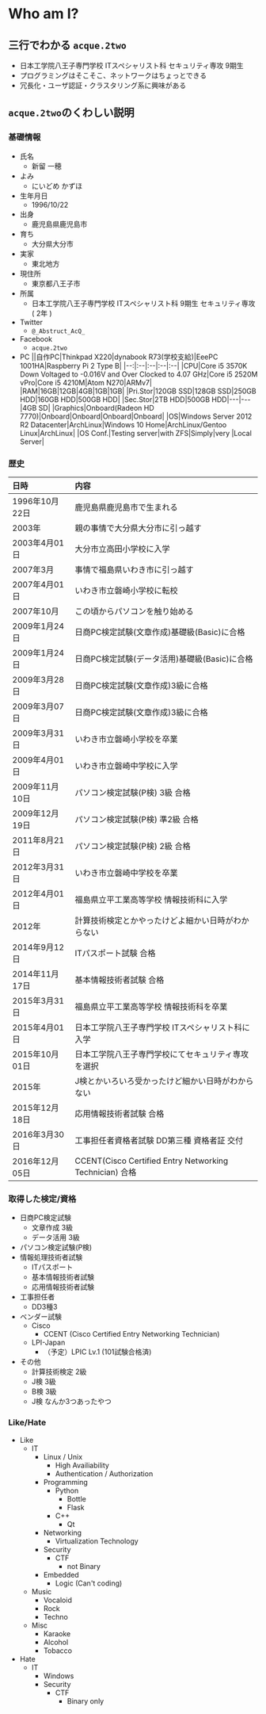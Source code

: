 # Who am I?

## 三行でわかる `acque.2two`
* 日本工学院八王子専門学校 ITスペシャリスト科 セキュリティ専攻 9期生
* プログラミングはそこそこ、ネットワークはちょっとできる
* 冗長化・ユーザ認証・クラスタリング系に興味がある

## `acque.2two`のくわしい説明
### 基礎情報
* 氏名
    * 新留 一穂
* よみ
    * にいどめ かずほ
* 生年月日
    * 1996/10/22
* 出身
    * 鹿児島県鹿児島市
* 育ち
    * 大分県大分市
* 実家
    * 東北地方
* 現住所
    * 東京都八王子市
* 所属
    * 日本工学院八王子専門学校 ITスペシャリスト科 9期生 セキュリティ専攻 ( 2年 )
* Twitter
    * `@_Abstruct_AcQ_`
* Facebook
    * `acque.2two`
* PC
|\|自作PC|Thinkpad X220|dynabook R73(学校支給)|EeePC 1001HA|Raspberry Pi 2 Type B|
|--:|:--|:--|:--|:--|
|CPU|Core i5 3570K Down Voltaged to -0.016V and Over Clocked to 4.07 GHz|Core i5 2520M vPro|Core i5 4210M|Atom N270|ARMv7|
|RAM|16GB|12GB|4GB|1GB|1GB|
|Pri.Stor|120GB SSD|128GB SSD|250GB HDD|160GB HDD|500GB HDD|
|Sec.Stor|2TB HDD|500GB HDD|---|---|4GB SD|
|Graphics|Onboard(Radeon HD 7770)|Onboard|Onboard|Onboard|Onboard|
|OS|Windows Server 2012 R2 Datacenter|ArchLinux|Windows 10 Home|ArchLinux/Gentoo Linux|ArchLinux|
|OS Conf.|Testing server|with ZFS|Simply|very |Local Server|

### 歴史
| 日時 | 内容 |
|:--|:--|
|1996年10月22日|鹿児島県鹿児島市で生まれる|
|2003年|親の事情で大分県大分市に引っ越す|
|2003年4月01日|大分市立高田小学校に入学|
|2007年3月|事情で福島県いわき市に引っ越す|
|2007年4月01日|いわき市立磐崎小学校に転校|
|2007年10月|この頃からパソコンを触り始める|
|2009年1月24日|日商PC検定試験(文章作成)基礎級(Basic)に合格|
|2009年1月24日|日商PC検定試験(データ活用)基礎級(Basic)に合格|
|2009年3月28日|日商PC検定試験(文章作成)3級に合格|
|2009年3月07日|日商PC検定試験(文章作成)3級に合格|
|2009年3月31日|いわき市立磐崎小学校を卒業|
|2009年4月01日|いわき市立磐崎中学校に入学|
|2009年11月10日|パソコン検定試験(P検) 3級 合格|
|2009年12月19日|パソコン検定試験(P検) 準2級 合格|
|2011年8月21日|パソコン検定試験(P検) 2級 合格|
|2012年3月31日|いわき市立磐崎中学校を卒業|
|2012年4月01日|福島県立平工業高等学校 情報技術科に入学|
|2012年|計算技術検定とかやったけどよ細かい日時がわからない|
|2014年9月12日|ITパスポート試験 合格|
|2014年11月17日|基本情報技術者試験 合格|
|2015年3月31日|福島県立平工業高等学校 情報技術科を卒業|
|2015年4月01日|日本工学院八王子専門学校 ITスペシャリスト科に入学|
|2015年10月01日|日本工学院八王子専門学校にてセキュリティ専攻を選択|
|2015年|J検とかいろいろ受かったけど細かい日時がわからない|
|2015年12月18日|応用情報技術者試験 合格|
|2016年3月30日|工事担任者資格者試験 DD第三種 資格者証 交付|
|2016年12月05日|CCENT(Cisco Certified Entry Networking Technician) 合格|

### 取得した検定/資格
* 日商PC検定試験
    * 文章作成 3級
    * データ活用 3級
* パソコン検定試験(P検)
* 情報処理技術者試験
    * ITパスポート
    * 基本情報技術者試験
    * 応用情報技術者試験
* 工事担任者
    * DD3種3
* ベンダー試験
    * Cisco
        * CCENT (Cisco Certified Entry Networking Technician)
    * LPI-Japan
        * （予定）LPIC Lv.1 (101試験合格済)
* その他
    * 計算技術検定 2級
    * J検 3級
    * B検 3級
    * J検 なんか3つあったやつ

### Like/Hate
* Like
    * IT
        * Linux / Unix
            * High Availiability
            * Authentication / Authorization
        * Programming
            * Python
                * Bottle
                * Flask
            * C++
                * Qt
        * Networking
            * Virtualization Technology
        * Security
            * CTF
                * not Binary
        * Embedded
            * Logic (Can't coding)
    * Music
        * Vocaloid
        * Rock
        * Techno
    * Misc
        * Karaoke
        * Alcohol
        * Tobacco
* Hate
    * IT
        * Windows
        * Security
            * CTF
                * Binary only

